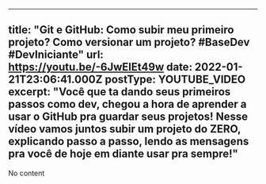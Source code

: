 ---
  title: "Git e GitHub: Como subir meu primeiro projeto? Como versionar um projeto? #BaseDev #DevIniciante"
  url: https://youtu.be/-6JwElEt49w
  date: 2022-01-21T23:06:41.000Z
  postType: YOUTUBE_VIDEO
  excerpt: "Você que ta dando seus primeiros passos como dev, chegou a hora de aprender a usar o GitHub pra guardar seus projetos! Nesse vídeo vamos juntos subir um projeto do ZERO, explicando passo a passo, lendo as mensagens pra você de hoje em diante usar pra sempre!"
  ---
  
  No content
  